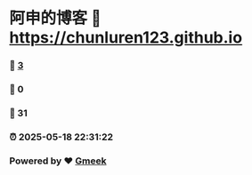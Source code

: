 # 阿申的博客 :link: https://chunluren123.github.io 
### :page_facing_up: [3](https://chunluren123.github.io/tag.html) 
### :speech_balloon: 0 
### :hibiscus: 31 
### :alarm_clock: 2025-05-18 22:31:22 
### Powered by :heart: [Gmeek](https://github.com/Meekdai/Gmeek)
